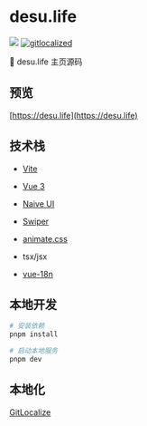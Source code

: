 # desu.life

![](https://github.com/desu-life/desu-life/workflows/Build%20and%20Release/badge.svg) [![gitlocalized ](https://gitlocalize.com/repo/9929/whole_project/badge.svg)](https://gitlocalize.com/repo/9929?utm_source=badge)

🎉 desu.life 主页源码

## 预览

[https://desu.life](https://desu.life)

## 技术栈

- [Vite](https://vitejs.dev/)

- [Vue 3](https://v3.vuejs.org/)

- [Naive UI](https://www.naiveui.com/zh-CN)

- [Swiper](https://swiperjs.com/)

- [animate.css](https://animate.style/)

- tsx/jsx

- [vue-18n](https://github.com/intlify/vue-i18n)

## 本地开发

```bash
# 安装依赖
pnpm install

# 启动本地服务
pnpm dev
```

## 本地化

[GitLocalize](https://gitlocalize.com/repo/9929)